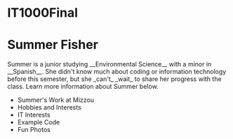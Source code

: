 # IT1000Final


<h1>Summer Fisher</h1>

<p>Summer is a junior studying __Environmental Science__ with a minor in __Spanish__. She didn't know much about coding or information technology before this semester, but she _can't_ _wait_ to share her progress with the class. Learn more information about Summer below. </p>

* Summer's Work at Mizzou
* Hobbies and Interests
* IT Interests
* Example Code
* Fun Photos


